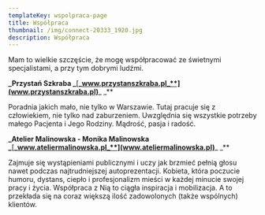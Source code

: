 ```yaml
---
templateKey: wspolpraca-page
title: Współpraca
thumbnail: /img/connect-20333_1920.jpg
description: Współpraca
---
```

Mam to wielkie szczęście, że mogę współpracować ze świetnymi specjalistami, a przy tym dobrymi ludźmi.

**_Przystań Szkraba _**[**_www.przystanszkraba.pl_**](www.przystanszkraba.pl)**_
_**

Poradnia jakich mało, nie tylko w Warszawie. Tutaj pracuje się z człowiekiem, nie tylko nad zaburzeniem. Uwzględnia się wszystkie potrzeby małego Pacjenta i Jego Rodziny. Mądrość, pasja i radość.

**_Atelier Malinowska - Monika Malinowska _**[**_www.ateliermalinowska.pl_**](www.ateliermalinowska.pl)**_
_**

Zajmuje się wystąpieniami publicznymi i uczy jak brzmieć pełnią głosu nawet podczas najtrudniejszej autoprezentacji. Kobieta, która poczucie humoru, dystans, ciepło i profesjonalizm mieści w każdej minucie swojej pracy i życia. Współpraca z Nią to ciągła inspiracja i mobilizacja. A to przekłada się na coraz większą ilość zadowolonych (także wspólnych) klientów.
